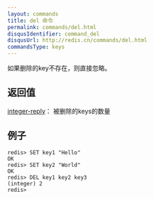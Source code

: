```yaml
---
layout: commands
title: del 命令
permalink: commands/del.html
disqusIdentifier: command_del
disqusUrl: http://redis.cn/commands/del.html
commandsType: keys
---
```


如果删除的key不存在，则直接忽略。

## 返回值

[integer-reply](/topics/protocol.html#integer-reply)：
被删除的keys的数量

## 例子

	redis> SET key1 "Hello"
	OK
	redis> SET key2 "World"
	OK
	redis> DEL key1 key2 key3
	(integer) 2
	redis> 